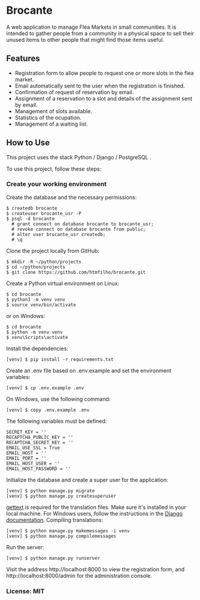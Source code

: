 # Brocante

A web application to manage Flea Markets in small communities. It is intended to gather people from a community in a
physical space to sell their unused items to other people that might find those items useful.

## Features

- Registration form to allow people to request one or more slots in the flea market.
- Email automatically sent to the user when the registration is finished.
- Confirmation of request of reservation by email.
- Assignment of a reservation to a slot and details of the assignment sent by email.
- Management of slots available.
- Statistics of the ocupation.
- Management of a waiting list.

## How to Use

This project uses the stack Python / Django / PostgreSQL .

To use this project, follow these steps:

### Create your working environment

Create the database and the necessary permissions:

    $ createdb brocante
    $ createuser brocante_usr -P
    $ psql -d brocante
      # grant connect on database brocante to brocante_usr;
      # revoke connect on database brocante from public;
      # alter user brocante_usr createdb;
      # \q
      
Clone the project locally from GitHub:

    $ mkdir -R ~/python/projects
    $ cd ~/python/projects
    $ git clone https://github.com/htmfilho/brocante.git
    
Create a Python virtual environment on Linux:
    
    $ cd brocante
    $ python3 -m venv venv
    $ source venv/bin/activate

or on Windows:

    $ cd brocante
    $ python -m venv venv
    $ venv\Scripts\activate
    
Install the dependencies:

    [venv] $ pip install -r requirements.txt
    
Create an .env file based on .env.example and set the environment variables:

    [venv] $ cp .env.example .env

On Windows, use the following command:

    [venv] $ copy .env.example .env
    
The following variables must be defined:

    SECRET_KEY = ''
    RECAPTCHA_PUBLIC_KEY = ''
    RECAPTCHA_SECRET_KEY = ''
    EMAIL_USE_SSL = True
    EMAIL_HOST = ''
    EMAIL_PORT = ''
    EMAIL_HOST_USER = ''
    EMAIL_HOST_PASSWORD = ''
    
Initialize the database and create a super user for the application:

    [venv] $ python manage.py migrate
    [venv] $ python manage.py createsuperuser

[gettext] is required for the translation files. Make sure it's installed in your local machine. For Windows users, follow the instructions in the [Django documentation][gettext-windows]. Compiling translations:

    [venv] $ python manage.py makemessages -i venv
    [venv] $ python manage.py compilemessages

Run the server:    

    [venv] $ python manage.py runserver
    
Visit the address http://localhost:8000 to view the registration form, and 
http://localhost:8000/admin for the administration console.

### License: MIT

[gettext]: https://www.gnu.org/software/gettext/
[gettext-windows]: https://docs.djangoproject.com/en/2.2/topics/i18n/translation/#gettext-on-windows